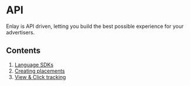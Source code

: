 # API

Enlay is API driven, letting you build the best possible experience for your advertisers.

## Contents
1. [Language SDKs](./sdks.md)
1. [Creating placements](./placements.md)
1. [View & Click tracking](./tracking.md)